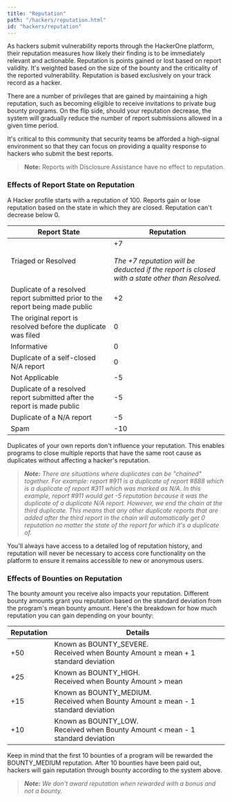 ```yaml
---
title: "Reputation"
path: "/hackers/reputation.html"
id: "hackers/reputation"
---
```


As hackers submit vulnerability reports through the HackerOne platform, their reputation measures how likely their finding is to be immediately relevant and actionable. Reputation is points gained or lost based on report validity. It's weighted based on the size of the bounty and the criticality of the reported vulnerability. Reputation is based exclusively on your track record as a hacker.

There are a number of privileges that are gained by maintaining a high reputation, such as becoming eligible to receive invitations to private bug bounty programs. On the flip side, should your reputation decrease, the system will gradually reduce the number of report submissions allowed in a given time period.

It's critical to this community that security teams be afforded a high-signal environment so that they can focus on providing a quality response to hackers who submit the best reports.

> **Note:** Reports with Disclosure Assistance have no effect to reputation.

### Effects of Report State on Reputation
A Hacker profile starts with a reputation of 100. Reports gain or lose reputation based on the state in which they are closed. Reputation can't decrease below 0.

Report State | Reputation
------------ | ------------
Triaged or Resolved | +7 <br><br><i>The +7 reputation will be deducted if the report is closed with a state other than Resolved.</i></b>
Duplicate of a resolved report submitted prior to the report being made public | +2
The original report is resolved before the duplicate was filed | 0
Informative | 0
Duplicate of a self-closed N/A report | 0
Not Applicable | -5
Duplicate of a resolved report submitted after the report is made public | -5
Duplicate of a N/A report | -5
Spam | -10

Duplicates of your own reports don't influence your reputation. This enables programs to close multiple reports that have the same root cause as duplicates without affecting a hacker's reputation.

><i><b>Note:</b> There are situations where duplicates can be "chained" together. For example: report #911 is a duplicate of report #888 which is a duplicate of report #311 which was marked as N/A. In this example, report #911 would get -5 reputation because it was the duplicate of a duplicate N/A report. However, we end the chain at the third duplicate. This means that any other duplicate reports that are added after the third report in the chain will automatically get 0 reputation no matter the state of the report for which it's a duplicate of.</i>

You'll always have access to a detailed log of reputation history, and reputation will never be necessary to access core functionality on the platform to ensure it remains accessible to new or anonymous users.

### Effects of Bounties on Reputation
The bounty amount you receive also impacts your reputation. Different bounty amounts grant you reputation based on the standard deviation from the program's mean bounty amount. Here's the breakdown for how much reputation you can gain depending on your bounty:

Reputation | Details
---------- | --------
+50 | Known as BOUNTY_SEVERE. <br>Received when Bounty Amount ≥ mean + 1 standard deviation
+25 | Known as BOUNTY_HIGH. <br>Received when Bounty Amount > mean
+15 | Known as BOUNTY_MEDIUM. <br>Received when Bounty Amount ≥ mean - 1 standard deviation
+10 | Known as BOUNTY_LOW. <br>Received when Bounty Amount < mean - 1 standard deviation

Keep in mind that the first 10 bounties of a program will be rewarded the BOUNTY_MEDIUM reputation. After 10 bounties have been paid out, hackers will gain reputation through bounty according to the system above.

><i><b>Note:</b> We don't award reputation when rewarded with a bonus and not a bounty.</i>
